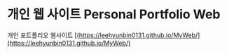# 개인 웹 사이트 Personal Portfolio Web

개인 포트폴리오 웹사이트
[(https://leehyunbin0131.github.io/MyWeb/](https://leehyunbin0131.github.io/MyWeb/)
